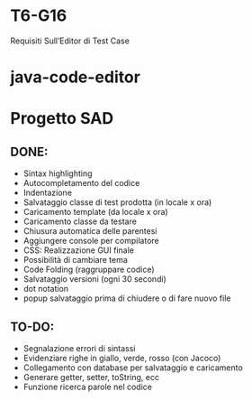 # T6-G16
Requisiti Sull’Editor di Test Case

# java-code-editor
# Progetto SAD

## DONE:
  - Sintax highlighting
  - Autocompletamento del codice
  - Indentazione
  - Salvataggio classe di test prodotta (in locale x ora)
  - Caricamento template (da locale x ora)
  - Caricamento classe da testare
  - Chiusura automatica delle parentesi
  - Aggiungere console per compilatore 
  - CSS: Realizzazione GUI finale
  - Possibilità di cambiare tema
  - Code Folding (raggruppare codice) 
  - Salvataggio versioni (ogni 30 secondi)
  - dot notation
  - popup salvataggio prima di chiudere o di fare nuovo file
 
## TO-DO:
  - Segnalazione errori di sintassi 
  - Evidenziare righe in giallo, verde, rosso (con Jacoco)
  - Collegamento con database per salvataggio e caricamento
  - Generare getter, setter, toString, ecc
  - Funzione ricerca parole nel codice

